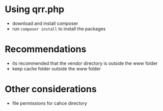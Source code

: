 # Using qrr.php

- download and install composer
- run `composer install` to install the packages

# Recommendations
- its recommended that the vendor directory is outside the www folder
- keep cache folder outside the www folder

# Other considerations
- file permissions for cahce directory

